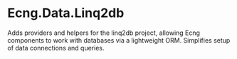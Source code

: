 # Ecng.Data.Linq2db

Adds providers and helpers for the linq2db project, allowing Ecng components to
work with databases via a lightweight ORM. Simplifies setup of data connections
and queries.
